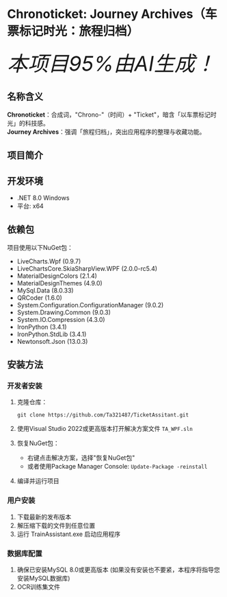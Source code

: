 # Chronoticket: Journey Archives（车票标记时光：旅程归档）
<font size = 36><i>本项目95%由AI生成！</i></font>

## 名称含义

**Chronoticket**：合成词，"Chrono-"（时间）+ "Ticket"，暗含「以车票标记时光」的科技感。  
**Journey Archives**：强调「旅程归档」，突出应用程序的整理与收藏功能。  


## 项目简介




## 开发环境
- .NET 8.0 Windows
- 平台: x64

## 依赖包
项目使用以下NuGet包：
- LiveCharts.Wpf (0.9.7)
- LiveChartsCore.SkiaSharpView.WPF (2.0.0-rc5.4)
- MaterialDesignColors (2.1.4)
- MaterialDesignThemes (4.9.0)
- MySql.Data (8.0.33)
- QRCoder (1.6.0)
- System.Configuration.ConfigurationManager (9.0.2)
- System.Drawing.Common (9.0.3)
- System.IO.Compression (4.3.0)
- IronPython (3.4.1)
- IronPython.StdLib (3.4.1)
- Newtonsoft.Json (13.0.3)

## 安装方法

### 开发者安装
1. 克隆仓库：
   ```
   git clone https://github.com/Ta321487/TicketAssitant.git
   ```

2. 使用Visual Studio 2022或更高版本打开解决方案文件 `TA_WPF.sln`

3. 恢复NuGet包：
   - 右键点击解决方案，选择"恢复NuGet包"
   - 或者使用Package Manager Console: `Update-Package -reinstall`

4. 编译并运行项目


### 用户安装
1. 下载最新的发布版本
2. 解压缩下载的文件到任意位置
3. 运行 TrainAssistant.exe 启动应用程序

### 数据库配置
1. 确保已安装MySQL 8.0或更高版本 (如果没有安装也不要紧，本程序将指导您安装MySQL数据库)
2. OCR训练集文件 